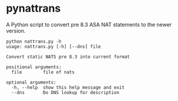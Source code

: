# pynattrans
A Python script to convert pre 8.3 ASA NAT statements to the newer version.

```
python nattrans.py -h
usage: nattrans.py [-h] [--dns] file

Convert static NATS pre 8.3 into current format

positional arguments:
  file        file of nats

optional arguments:
  -h, --help  show this help message and exit
  --dns       Do DNS lookup for description
```
